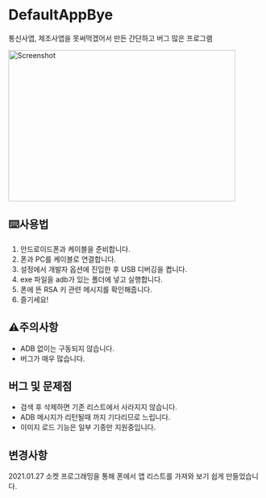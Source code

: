 ﻿# DefaultAppBye
통신사앱, 제조사앱을 못써먹겠어서 만든 간단하고 버그 많은 프로그램

<img src="https://i.imgur.com/Zyaf10a.png" width="450px" height="300px" alt="Screenshot"></img>

## ⌨️사용법
1. 안드로이드폰과 케이블을 준비합니다.
2. 폰과 PC를 케이블로 연결합니다.
3. 설정에서 개발자 옵션에 진입한 후 USB 디버깅을 켭니다.
4. exe 파일을 adb가 있는 폴더에 넣고 실행합니다.
5. 폰에 뜬 RSA 키 관련 메시지를 확인해줍니다.
6. 즐기세요!


## ⚠️주의사항
- ADB 없이는 구동되지 않습니다.
- 버그가 매우 많습니다. 


## 버그 및 문제점
- 검색 후 삭제하면 기존 리스트에서 사라지지 않습니다.
- ADB 메시지가 리턴될때 까지 기다리므로 느립니다.
- 이미지 로드 기능은 일부 기종만 지원중입니다.

## 변경사항
2021.01.27 소켓 프로그래밍을 통해 폰에서 앱 리스트를 가져와 보기 쉽게 만들었습니다.
